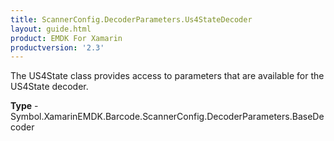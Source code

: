 ```yaml
---
title: ScannerConfig.DecoderParameters.Us4StateDecoder
layout: guide.html 
product: EMDK For Xamarin 
productversion: '2.3' 
---
```

The US4State class provides access to parameters that are available for the US4State decoder.

**Type** - Symbol.XamarinEMDK.Barcode.ScannerConfig.DecoderParameters.BaseDecoder




